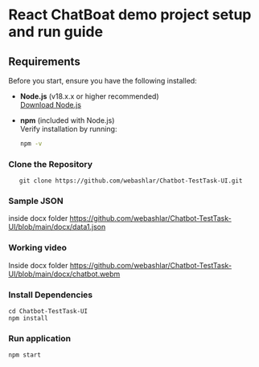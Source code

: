 # React ChatBoat demo project setup and run guide

## Requirements

Before you start, ensure you have the following installed:

- **Node.js** (v18.x.x or higher recommended)  
  [Download Node.js](https://nodejs.org/)
  
- **npm** (included with Node.js)  
  Verify installation by running:  
  ```bash
  npm -v
###  Clone the Repository

       git clone https://github.com/webashlar/Chatbot-TestTask-UI.git
       
### Sample JSON 
 inside docx folder
 https://github.com/webashlar/Chatbot-TestTask-UI/blob/main/docx/data1.json
 
### Working video 
Inside docx folder
https://github.com/webashlar/Chatbot-TestTask-UI/blob/main/docx/chatbot.webm
       
### Install Dependencies
    cd Chatbot-TestTask-UI
    npm install

### Run application
    npm start
